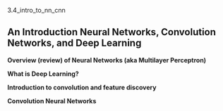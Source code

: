 3.4_intro_to_nn_cnn

## An Introduction Neural Networks, Convolution Networks, and Deep Learning
**Overview (review) of Neural Networks (aka Multilayer Perceptron)**

**What is Deep Learning?**

**Introduction to convolution and feature discovery**

**Convolution Neural Networks**
